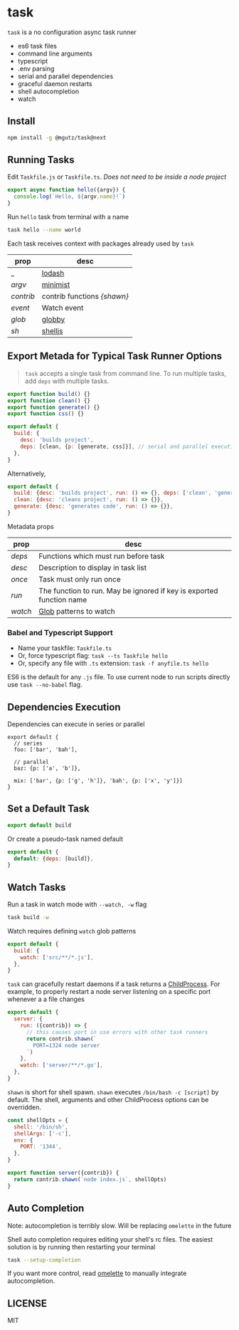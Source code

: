 # task

`task` is a no configuration async task runner

* es6 task files
* command line arguments
* typescript
* .env parsing
* serial and parallel dependencies
* graceful daemon restarts
* shell autocompletion
* watch

## Install

```sh
npm install -g @mgutz/task@next
```

## Running Tasks

Edit `Taskfile.js` or `Taskfile.ts`. _Does not need to be inside a node project_

```js
export async function hello({argv}) {
  console.log(`Hello, ${argv.name}!`)
}
```

Run `hello` task from terminal with a name

```sh
task hello --name world
```

Each task receives context with packages already used by `task`

| prop      | desc                                             |
| --------- | ------------------------------------------------ |
| \_        | [lodash](https://lodash.com/docs)                |
| _argv_    | [minimist](https://github.com/substack/minimist) |
| _contrib_ | contrib functions _{shawn}_                      |
| _event_   | Watch event                                      |
| _glob_    | [globby](https://github.com/sindresorhus/globby) |
| _sh_      | [shelljs](http://documentup.com/shelljs/shelljs) |

## Export Metada for Typical Task Runner Options

> `task` accepts a single task from command line. To run multiple tasks, add `deps`
> with multiple tasks.

```js
export function build() {}
export function clean() {}
export function generate() {}
export function css() {}

export default {
  build: {
    desc: 'builds project',
    deps: [clean, {p: [generate, css]}], // serial and parallel execution
  },
}
```

Alternatively,

```js
export default {
  build: {desc: 'builds project', run: () => {}, deps: ['clean', 'generate']},
  clean: {desc: 'cleans project', run: () => {}},
  generate: {desc: 'generates code', run: () => {}},
}
```

Metadata props

| prop    | desc                                                                 |
| ------- | -------------------------------------------------------------------- |
| _deps_  | Functions which must run before task                                 |
| _desc_  | Description to display in task list                                  |
| _once_  | Task must only run once                                              |
| _run_   | The function to run. May be ignored if key is exported function name |
| _watch_ | [Glob](https://github.com/micromatch/anymatch) patterns to watch     |

### Babel and Typescript Support

* Name your taskfile: `Taskfile.ts`
* Or, force typescript flag: `task --ts Taskfile hello`
* Or, specify any file with `.ts` extension: `task -f anyfile.ts hello`

ES6 is the default for any `.js` file. To use current node to run scripts
directly use `task --no-babel` flag.

## Dependencies Execution

Dependencies can execute in series or parallel

```
export default {
  // series
  foo: ['bar', 'bah'],

  // parallel
  baz: {p: ['a', 'b']},

  mix: ['bar', {p: ['g', 'h']}, 'bah', {p: ['x', 'y']}]
}
```

## Set a Default Task

```js
export default build
```

Or create a pseudo-task named default

```js
export default {
  default: {deps: [build]},
}
```

## Watch Tasks

Run a task in watch mode with `--watch, -w` flag

```sh
task build -w
```

Watch requires defining `watch` glob patterns

```js
export default {
  build: {
    watch: ['src/**/*.js'],
  },
}
```

`task` can gracefully restart daemons if a task returns a
[ChildProcess](https://nodejs.org/api/child_process.html#child_process_class_childprocess).
For example, to properly restart a node server listening on a specific port whenever a
a file changes

```js
export default {
  server: {
    run: ({contrib}) => {
      // this causes port in use errors with other task runners
      return contrib.shawn(`
        PORT=1324 node server
      `)
    },
    watch: ['server/**/*.go'],
  },
}
```

`shawn` is short for shell spawn. `shawn` executes `/bin/bash -c [script]` by
default. The shell, arguments and other ChildProcess options can be overridden.

```js
const shellOpts = {
  shell: '/bin/sh',
  shellArgs: ['-c'],
  env: {
    PORT: '1344',
  },
}

export function server({contrib}) {
  return contrib.shawn(`node index.js`, shellOpts)
}
```

## Auto Completion

Note: autocompletion is terribly slow. Will be replacing `omelette` in the future

Shell auto completion requires editing your shell's rc files. The easiest
solution is by running then restarting your terminal

```sh
task --setup-completion
```

If you want more control, read [omelette](https://github.com/f/omelette#manual-install)
to manually integrate autocompletion.

## LICENSE

MIT
